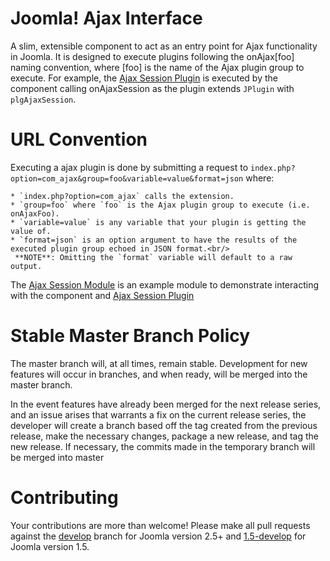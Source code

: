 Joomla! Ajax Interface
========
A slim, extensible component to act as an entry point for Ajax functionality in Joomla. It is designed to execute plugins following the onAjax[foo] naming convention, where [foo] is the name of the Ajax plugin group to execute. For example, the [Ajax Session Plugin](https://github.com/betweenbrain/Ajax-Session-Plugin) is executed by the component calling  onAjaxSession as the plugin extends `JPlugin` with `plgAjaxSession`.

URL Convention
==============
Executing a ajax plugin is done by submitting a request to `index.php?option=com_ajax&group=foo&variable=value&format=json` where:

    * `index.php?option=com_ajax` calls the extension.
    * `group=foo` where `foo` is the Ajax plugin group to execute (i.e. onAjaxFoo).
    * `variable=value` is any variable that your plugin is getting the value of.
    * `format=json` is an option argument to have the results of the executed plugin group echoed in JSON format.<br/>
     **NOTE**: Omitting the `format` variable will default to a raw output.

The [Ajax Session Module](https://github.com/betweenbrain/Ajax-Session-Module) is an example module to demonstrate interacting with the component and [Ajax Session Plugin](https://github.com/betweenbrain/Ajax-Session-Plugin)

Stable Master Branch Policy
====================
The master branch will, at all times, remain stable. Development for new features will occur in branches, and when ready, will be merged into the master branch.

In the event features have already been merged for the next release series, and an issue arises that warrants a fix on the current release series, the developer will create a branch based off the tag created from the previous release, make the necessary changes, package a new release, and tag the new release. If necessary, the commits made in the temporary branch will be merged into master

Contributing
====================
Your contributions are more than welcome! Please make all pull requests against the [develop](https://github.com/betweenbrain/Joomla-Ajax-Interface/tree/develop) branch for Joomla version 2.5+ and [1.5-develop](https://github.com/betweenbrain/Joomla-Ajax-Interface/tree/1.5-develop) for Joomla version 1.5.